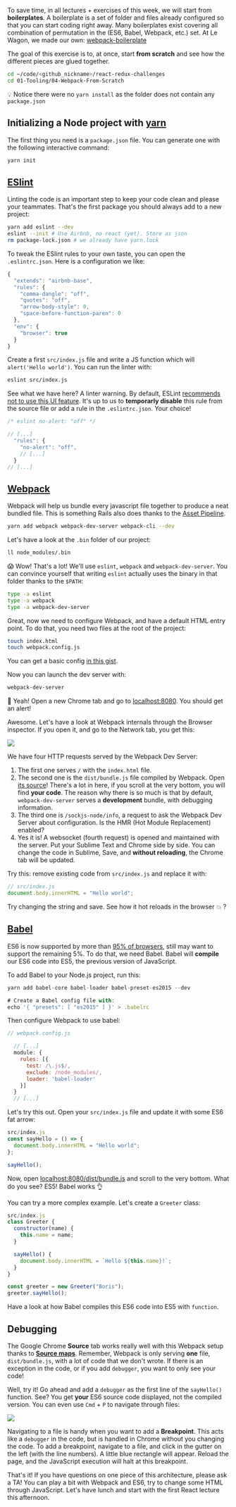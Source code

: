 To save time, in all lectures + exercises of this week, we will start from **boilerplates**. A boilerplate is a set of folder and files already configured so that you can start coding right away. Many boilerplates exist covering all combination of permutation in the (ES6, Babel, Webpack, etc.) set. At Le Wagon, we made our own: [webpack-boilerplate](https://github.com/lewagon/webpack-boilerplate)

The goal of this exercise is to, at once, start **from scratch** and see how the different pieces are glued together.

```bash
cd ~/code/<github_nickname>/react-redux-challenges
cd 01-Tooling/04-Webpack-From-Scratch
```

💡 Notice there were no `yarn install` as the folder does not contain any `package.json`

## Initializing a Node project with [yarn](https://yarnpkg.com/lang/en/)

The first thing you need is a `package.json` file. You can generate one with the following interactive command:

```bash
yarn init
```

## [ESlint](https://eslint.org/)

Linting the code is an important step to keep your code clean and please your teammates. That's the first package you should always add to a new project:

```bash
yarn add eslint --dev
eslint --init # Use Airbnb, no react (yet). Store as json
rm package-lock.json # we already have yarn.lock
```

To tweak the ESlint rules to your own taste, you can open the `.eslintrc.json`. Here is a configuration we like:

```js
{
  "extends": "airbnb-base",
  "rules": {
    "comma-dangle": "off",
    "quotes": "off",
    "arrow-body-style": 0,
    "space-before-function-paren": 0
  },
  "env": {
    "browser": true
  }
}
```

Create a first `src/index.js` file and write a JS function which will `alert('Hello world')`. You can run the linter with:

```bash
eslint src/index.js
```

See what we have here? A linter warning. By default, ESLint [recommends not to use this UI feature](https://eslint.org/docs/rules/no-alert). It's up to us to **temporarly disable** this rule from the source file or add a rule in the `.eslintrc.json`. Your choice!

```js
/* eslint no-alert: "off" */
```

```js
// [...]
  "rules": {
    "no-alert": "off",
    // [...]
  }
// [...]
```

## [Webpack](https://webpack.js.org/)

Webpack will help us bundle every javascript file together to produce a neat bundled file. This is something Rails also does thanks to the [Asset Pipeline](http://guides.rubyonrails.org/asset_pipeline.html).

```bash
yarn add webpack webpack-dev-server webpack-cli --dev
```

Let's have a look at the `.bin` folder of our project:

```bash
ll node_modules/.bin
```

😱 Wow! That's a lot! We'll use `eslint`, `webpack` and `webpack-dev-server`. You can convince yourself that writing `eslint` actually uses the binary in that folder thanks to the `$PATH`:

```bash
type -a eslint
type -a webpack
type -a webpack-dev-server
```

Great, now we need to configure Webpack, and have a default HTML entry point. To do that, you need two files at the root of the project:

```bash
touch index.html
touch webpack.config.js
```

You can get a basic config [in this gist](https://gist.github.com/ssaunier/0490d2093b9f72ba67024410bfb30915).

Now you can launch the dev server with:

```bash
webpack-dev-server
```

🚀 Yeah! Open a new Chrome tab and go to [localhost:8080](http://localhost:8080). You should get an alert!

Awesome. Let's have a look at Webpack internals through the Browser inspector. If you open it, and go to the Network tab, you get this:

![](https://raw.githubusercontent.com/lewagon/react-redux-images/master/webpack/webpack_chrome_network_tab.png)

We have four HTTP requests served by the Webpack Dev Server:

1. The first one serves `/` with the `index.html` file.
2. The second one is the `dist/bundle.js` file compiled by Webpack. Open [its source](http://localhost:8080/dist/bundle.js)! There's a lot in here, if you scroll at the very bottom, you will find **your code**. The reason why there is so much is that by default, `webpack-dev-server` serves a **development** bundle, with debugging information.
3. The third one is `/sockjs-node/info`, a request to ask the Webpack Dev Server about configuration. Is the HMR (Hot Module Replacement) enabled?
4. Yes it is! A websocket (fourth request) is opened and maintained with the server. Put your Sublime Text and Chrome side by side. You can change the code in Sublime, Save, and **without reloading**, the Chrome tab will be updated.

Try this: remove existing code from `src/index.js` and replace it with:

```js
// src/index.js
document.body.innerHTML = "Hello world";
```

Try changing the string and save. See how it hot reloads in the browser 💥 ?

## [Babel](https://babeljs.io)

ES6 is now supported by more than [95% of browsers](http://kangax.github.io/compat-table/es6/), still may want to support the remaining 5%. To do that, we need Babel. Babel will **compile** our ES6 code into ES5, the previous version of JavaScript.

To add Babel to your Node.js project, run this:

```js
yarn add babel-core babel-loader babel-preset-es2015 --dev

# Create a Babel config file with:
echo '{ "presets": [ "es2015" ] }' > .babelrc
```

Then configure Webpack to use babel:

```js
// webpack.config.js

  // [...]
  module: {
    rules: [{
      test: /\.js$/,
      exclude: /node_modules/,
      loader: 'babel-loader'
    }]
  }
  // [...]
```

Let's try this out. Open your `src/index.js` file and update it with some ES6 fat arrow:

```js
src/index.js
const sayHello = () => {
  document.body.innerHTML = "Hello world";
};

sayHello();
```

Now, open [localhost:8080/dist/bundle.js](http://localhost:8080/dist/bundle.js) and scroll to the very bottom.
 What do you see? ES5! Babel works 👌

You can try a more complex example. Let's create a `Greeter` class:

```js
src/index.js
class Greeter {
  constructor(name) {
    this.name = name;
  }

  sayHello() {
    document.body.innerHTML = `Hello ${this.name}!`;
  }
}

const greeter = new Greeter("Boris");
greeter.sayHello();
```

Have a look at how Babel compiles this ES6 code into ES5 with `function`.

## Debugging

The Google Chrome **Source** tab works really well with this Webpack setup thanks to [**Source maps**](http://blog.teamtreehouse.com/introduction-source-maps). Remember, Webpack is only serving **one** file, `dist/bundle.js`, with a lot of code that we don't wrote. If there is an exception in the code, or if you add `debugger`, you want to only see your code!

Well, try it! Go ahead and add a `debugger` as the first line of the `sayHello()` function. See? You get **your** ES6 source code displayed, not the compiled version. You can even use `Cmd` + `P` to navigate through files:

![](https://raw.githubusercontent.com/lewagon/react-redux-images/master/webpack/webpack_chrome_source_tab.gif)

Navigating to a file is handy when you want to add a **Breakpoint**. This acts like a `debugger` in the code, but is handled in Chrome without you changing the code. To add a breakpoint, navigate to a file, and click in the gutter on the left (with the line numbers). A little blue rectangle will appear. Reload the page, and the JavaScript execution will halt at this breakpoint.

That's it! If you have questions on one piece of this architecture, please ask a TA! You can play a bit with Webpack and ES6, try to change some HTML through JavaScript. Let's have lunch and start with the first React lecture this afternoon.
